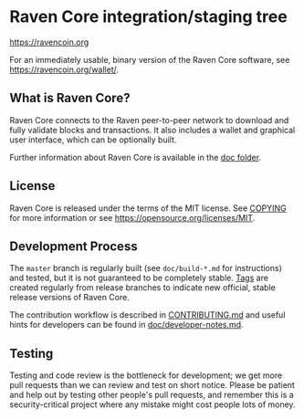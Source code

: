 Raven Core integration/staging tree
===================================

https://ravencoin.org

For an immediately usable, binary version of the Raven Core software, see
https://ravencoin.org/wallet/.

What is Raven Core?
---------------------

Raven Core connects to the Raven peer-to-peer network to download and fully
validate blocks and transactions. It also includes a wallet and graphical user
interface, which can be optionally built.

Further information about Raven Core is available in the [doc folder](/doc).

License
-------

Raven Core is released under the terms of the MIT license. See [COPYING](COPYING) for more
information or see https://opensource.org/licenses/MIT.

Development Process
-------------------

The `master` branch is regularly built (see `doc/build-*.md` for instructions) and tested, but it is not guaranteed to be
completely stable. [Tags](https://github.com/RavenProject/Ravencoin/tags) are created
regularly from release branches to indicate new official, stable release versions of Raven Core.

The contribution workflow is described in [CONTRIBUTING.md](CONTRIBUTING.md)
and useful hints for developers can be found in [doc/developer-notes.md](doc/developer-notes.md).

Testing
-------

Testing and code review is the bottleneck for development; we get more pull
requests than we can review and test on short notice. Please be patient and help out by testing
other people's pull requests, and remember this is a security-critical project where any mistake might cost people
lots of money.

